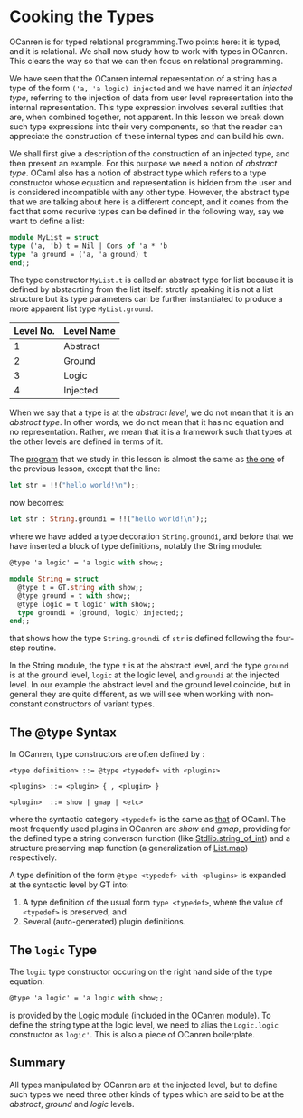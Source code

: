 # Cooking the Types 

OCanren is for typed relational programming.Two points here: it is typed, and it is relational.
We shall now study how to work with types in OCanren. This clears the way so that we
can then focus on relational programming.

We have seen that the OCanren internal representation of a string has a type of the form
`('a, 'a logic) injected` and we have named it an _injected type_, referring to the injection
of data from user level representation into the internal representation. This type expression
involves several sutlties that are, when
combined together, not apparent. In this lesson we break down such type expressions into
their very components, so that the reader can appreciate the construction of these internal types
and can build his own. 

We shall first give a description of the construction of an injected type, and then present an example.
For this purpose we need a notion of _abstract type_. OCaml also has a notion of abstract type
which refers to a type constructor whose equation and representation is hidden from the user and is
considered incompatible with any other type. However, the abstract type that we are talking about here
is a different concept, and it comes from the fact that some recurive types can be defined in the following way,
say we want to define a list:
```ocaml
module MyList = struct
type ('a, 'b) t = Nil | Cons of 'a * 'b
type 'a ground = ('a, 'a ground) t
end;;
```
The type constructor `MyList.t` is called an abstract type for list because it is defined by abstacrting from
the list itself: strctly speaking it is not a list structure but its type parameters can be further instantiated
to produce a more apparent list type `MyList.ground`.




Level No. | Level Name
--        |--
1         | Abstract
2         | Ground
3         | Logic
4         | Injected



When we say that a type is at the _abstract level_, we do not mean that it is an _abstract type_.
In other words, we do not mean that it has no equation and no representation. Rather, we mean that
it is a framework such that types at the other levels are defined in terms of it.




The [program](hello2.ml) that we study in this lesson is almost the
same as [the one](../helloWorld/hello.ml) of the previous lesson, except that the line:
```ocaml
let str = !!("hello world!\n");;
```
now becomes:
```ocaml
let str : String.groundi = !!("hello world!\n");;
```
where we have added a type decoration `String.groundi`, and before that we have inserted a block
of type definitions, notably the String module:
```ocaml
@type 'a logic' = 'a logic with show;;

module String = struct
  @type t = GT.string with show;;
  @type ground = t with show;;
  @type logic = t logic' with show;;
  type groundi = (ground, logic) injected;;
end;;
```
that shows how the type `String.groundi` of `str` is defined following the four-step routine.

In the String
module, the type `t` is at the abstract level, and the type `ground` is at the ground level,
`logic` at the logic level, and `groundi` at the injected level. In our example the abstract level
and the ground level coincide, but in general they are quite different, as we will see when working
with non-constant constructors of variant types.  

## The @type Syntax

In OCanren, type constructors are often defined by :
```
<type definition> ::= @type <typedef> with <plugins>

<plugins> ::= <plugin> { , <plugin> }

<plugin>  ::= show | gmap | <etc>
```
where the syntactic category `<typedef>` is the same as
[that](https://ocaml.org/releases/4.11/htmlman/typedecl.html) of OCaml. The most frequently used plugins
in OCanren are _show_ and _gmap_, providing for the defined type a string converson function
(like [Stdlib.string_of_int](https://ocaml.org/releases/4.11/htmlman/libref/Stdlib.html)) and
a structure preserving map function 
(a generalization of  [List.map](https://ocaml.org/releases/4.11/htmlman/libref/List.html))  respectively.


A type definition of the form `@type <typedef> with <plugins>` is expanded at the syntactic level
by GT into:
1) A type definition of the usual form `type <typedef>`, where the value of `<typedef>` is preserved, and
1) Several (auto-generated) plugin definitions.

## The `logic` Type

The `logic` type constructor occuring on the right hand side of the type equation:
```ocaml
@type 'a logic' = 'a logic with show;;
```
is provided by the
[Logic](../../Installation/ocanren/src/core/Logic.mli#L21) module
(included in the OCanren module). To define the string type at the logic level,
we need to alias the `Logic.logic` constructor as `logic'`. This is also a piece
of OCanren boilerplate.

## Summary

All types manipulated by OCanren are at the injected level, but to define such types
we need three other kinds of types which are said to be at the
_abstract_, _ground_ and _logic_ levels. 